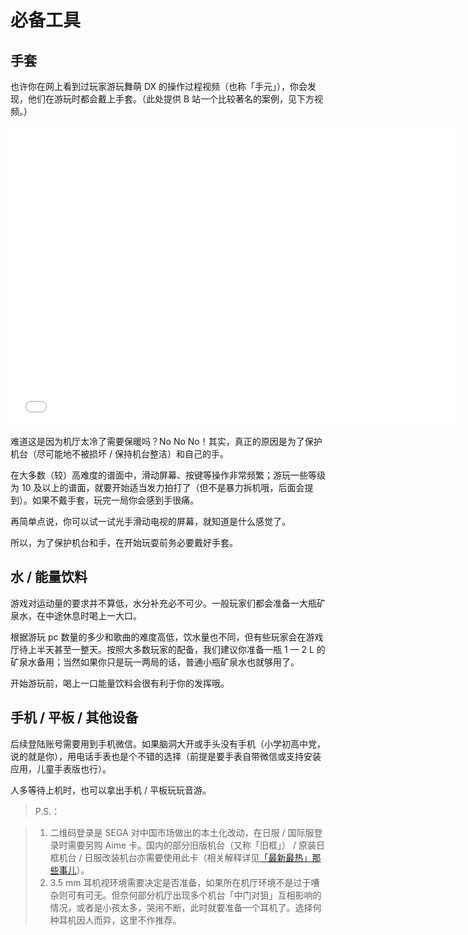 # 必备工具

## 手套

也许你在网上看到过玩家游玩舞萌&nbsp;DX&nbsp;的操作过程视频（也称「手元」），你会发现，他们在游玩时都会戴上手套。（此处提供&nbsp;B&nbsp;站一个比较著名的案例，见下方视频。）

<iframe height=480 width=720 src="//player.bilibili.com/player.html?aid=721719703&bvid=BV1eS4y197p1&cid=443074551&p=1" scrolling="no" border="0" frameborder="no" framespacing="0" allowfullscreen="true"> </iframe>

难道这是因为机厅太冷了需要保暖吗？No No No！其实，真正的原因是为了保护机台（尽可能地不被损坏&nbsp;/&nbsp;保持机台整洁）和自己的手。

在大多数（较）高难度的谱面中，滑动屏幕、按键等操作非常频繁；游玩一些等级为&nbsp;10&nbsp;及以上的谱面，就要开始适当发力拍打了（但不是暴力拆机哦，后面会提到）。如果不戴手套，玩完一局你会感到手很痛。

再简单点说，你可以试一试光手滑动电视的屏幕，就知道是什么感觉了。

所以，为了保护机台和手，在开始玩耍前务必要戴好手套。

## 水&nbsp;/&nbsp;能量饮料

游戏对运动量的要求并不算低，水分补充必不可少。一般玩家们都会准备一大瓶矿泉水，在中途休息时喝上一大口。

根据游玩&nbsp;pc&nbsp;数量的多少和歌曲的难度高低，饮水量也不同，但有些玩家会在游戏厅待上半天甚至一整天。按照大多数玩家的配备，我们建议你准备一瓶&nbsp;1&nbsp;—&nbsp;2&nbsp;L&nbsp;的矿泉水备用；当然如果你只是玩一两局的话，普通小瓶矿泉水也就够用了。

开始游玩前，喝上一口能量饮料会很有利于你的发挥哦。

## 手机&nbsp;/&nbsp;平板&nbsp;/&nbsp;其他设备

后续登陆账号需要用到手机微信。如果脑洞大开或手头没有手机（小学初高中党，说的就是你），用电话手表也是个不错的选择（前提是要手表自带微信或支持安装应用，儿童手表版也行）。

人多等待上机时，也可以拿出手机&nbsp;/&nbsp;平板玩玩音游。

>P.S.：

>1. 二维码登录是&nbsp;SEGA&nbsp;对中国市场做出的本土化改动，在日服&nbsp;/&nbsp;国际服登录时需要另购&nbsp;Aime&nbsp;卡。国内的部分旧版机台（又称「旧框」）&nbsp;/&nbsp;原装日框机台&nbsp;/&nbsp;日服改装机台亦需要使用此卡（相关解释详见[「最新最热」那些事儿](../Chapter4/1.md)）。
>2. 3.5&nbsp;mm&nbsp;耳机视环境需要决定是否准备，如果所在机厅环境不是过于嘈杂则可有可无。但奈何部分机厅出现多个机台「中门对狙」互相影响的情况，或者是小孩太多，哭闹不断，此时就要准备一个耳机了。选择何种耳机因人而异，这里不作推荐。